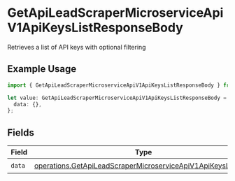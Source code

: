 # GetApiLeadScraperMicroserviceApiV1ApiKeysListResponseBody

Retrieves a list of API keys with optional filtering

## Example Usage

```typescript
import { GetApiLeadScraperMicroserviceApiV1ApiKeysListResponseBody } from "oppulence-backend-sdk/models/operations";

let value: GetApiLeadScraperMicroserviceApiV1ApiKeysListResponseBody = {
  data: {},
};
```

## Fields

| Field                                                                                                                                        | Type                                                                                                                                         | Required                                                                                                                                     | Description                                                                                                                                  |
| -------------------------------------------------------------------------------------------------------------------------------------------- | -------------------------------------------------------------------------------------------------------------------------------------------- | -------------------------------------------------------------------------------------------------------------------------------------------- | -------------------------------------------------------------------------------------------------------------------------------------------- |
| `data`                                                                                                                                       | [operations.GetApiLeadScraperMicroserviceApiV1ApiKeysListData](../../models/operations/getapileadscrapermicroserviceapiv1apikeyslistdata.md) | :heavy_check_mark:                                                                                                                           | N/A                                                                                                                                          |